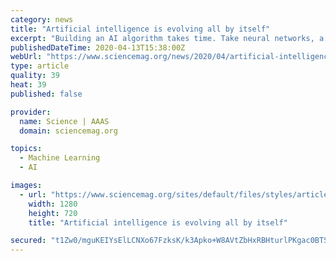 ```yaml
---
category: news
title: "Artificial intelligence is evolving all by itself"
excerpt: "Building an AI algorithm takes time. Take neural networks, a common type of machine learning used for translating languages and driving cars. These networks loosely mimic the structure of the brain and learn from training data by altering the strength of connections between artificial neurons. Smaller subcircuits of neurons carry out specific ..."
publishedDateTime: 2020-04-13T15:38:00Z
webUrl: "https://www.sciencemag.org/news/2020/04/artificial-intelligence-evolving-all-itself"
type: article
quality: 39
heat: 39
published: false

provider:
  name: Science | AAAS
  domain: sciencemag.org

topics:
  - Machine Learning
  - AI

images:
  - url: "https://www.sciencemag.org/sites/default/files/styles/article_main_large/public/AIevolution_1280p.jpg?itok=GriVR6_H"
    width: 1280
    height: 720
    title: "Artificial intelligence is evolving all by itself"

secured: "t1Zw0/mguKEIYsElLCNXo67FzksK/k3Apko+W8AVtZbHxRBHturlPKgac0BTSMxlAUIWzJnFCCsq/0ezWEmG/PG7ES9B/RJ5infRKQ34BtXwY1LELzfbDGgZq/OR3E25ZhgCYoMbriI368lc+sOYjJz7LZP2Q3kdBEx3kkrmVaQmPQjirxuGSl9WeNVcMmCajxx4FRk74kR8ghT1XaX4IdGAZixVSe9KnPES1s6x7T98r5r9jontHbM1nKRSQ748fUsaTZX78FJTixIEG3LnnPEvlG3oexrx7mPs2eTmB35fk3Jh6YA/qmytmpkH8X2zaWWtTF9d8eZ1ky8g+0QcEQ8Jdv8l5I1hZ9Sos0qNVNHkOqDAtaY0hEcoX7fP2Yt231g+MnzhdMiNwn90TwGKarZUv5BbS+pNc6+RNKNVftIwHFIzVaBW0+20lRTzKTUz+hysAPvqM1hTqaYs+L6TNoLE15LgwAaPysnT/JpRIrY=;dCo4AulG7MYFlG0JYD7PWw=="
---
```


